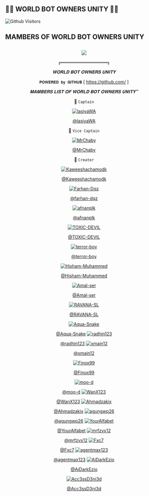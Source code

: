 ## 👨‍💻 WORLD BOT OWNERS UNITY 👨‍💻


![Github Visitors](https://visitor-badge.glitch.me/badge?page_id=Kaweeshachamodk/STEFANIE-BETA-V-8.5&left_color=blueviolet&right_color=brightgreen)


## MAMBERS OF WORLD BOT OWNERS UNITY
  <div align="center">
    
## [![](https://telegra.ph/file/ef785489ce7290fa5beb2.jpg?size=100)](https://telegra.ph/file/ef785489ce7290fa5beb2.jpg) 

```╔═════════════════════╗```


  *𝐖𝐎𝐑𝐋𝐃 𝐁𝐎𝐓 𝐎𝐖𝐍𝐄𝐑𝐒 𝐔𝐍𝐈𝐓𝐘*

```𝐏𝐎𝐖𝐄𝐑𝐄𝐃 𝐛𝐲 𝐆𝐈𝐓𝐇𝐔𝐁```
[ https://github.com/ ]




  _*𝐌𝐀𝐌𝐁𝐄𝐑𝐒 𝐋𝐈𝐒𝐓 𝐎𝐅 𝐖𝐎𝐑𝐋𝐃 𝐁𝐎𝐓 𝐎𝐖𝐍𝐄𝐑𝐒 𝐔𝐍𝐈𝐓𝐘™*_



📌 ```𝙲𝚊𝚙𝚝𝚊𝚒𝚗```

[![lasiyaWA](https://github.com/lasiyaWA.png?size=300)](https://github.com/lasiyaWA)

  

  [@lasiyaWA](https://github.com/lasiyaWA)

  

📌 ```𝚅𝚒𝚌𝚎 𝙲𝚊𝚙𝚝𝚊𝚒𝚗```

[![MrChaby](https://github.com/MrChaby.png?size=300)](https://github.com/MrChaby)

  

  [@MrChaby](https://github.com/MrChaby)

  
📌 ```𝙲𝚛𝚎𝚊𝚝𝚎𝚛```

[![Kaweeshachamodk](https://github.com/Kaweeshachamodk.png?size=300)](https://github.com/Kaweeshachamodk)
  
  [@Kaweeshachamodk](https://github.com/Kaweeshachamodk)


  


  
[![Farhan-Dqz](https://github.com/farhan-dqz.png?size=300)](https://github.com/farhan-dqz) 
  
[@farhan-dqz](https://github.com/farhan-dqz) 
  
[![afnanplk](https://github.com/afnanplk.png?size=300)](https://github.com/afnanplk)
 
[@afnanplk](https://github.com/afnanplk)

[![TOXIC-DEVIL](https://github.com/TOXIC-DEVIL.png?size=300)](https://github.com/TOXIC-DEVIL)
 
[@TOXIC-DEVIL](https://github.com/TOXIC-DEVIL)

[![terror-boy](https://github.com/terror-boy.png?size=300)](https://github.com/terror-boy)
 
[@terror-boy](https://github.com/terror-boy)

[![Hisham-Muhammed](https://github.com/Hisham-Muhammed.png?size=300)](https://github.com/Hisham-Muhammed)
 
[@Hisham-Muhammed](https://github.com/Hisham-Muhammed)

[![Amal-ser](https://github.com/Amal-ser.png?size=300)](https://github.com/Amal-ser)
 
[@Amal-ser](https://github.com/Amal-ser)

[![RAVANA-SL](https://github.com/RAVANA-SL.png?size=300)](https://github.com/RAVANA-SL)
 
  [@RAVANA-SL](https://github.com/RAVANA-SL)

[![Aqua-Snake](https://github.com/Aqua-Snake.png?size=300)](https://github.com/Aqua-Snake)
 
  [@Aqua-Snake](https://github.com/Aqua-Snake)
[![radhin123](https://github.com/radhin123.png?size=300)](https://github.com/radhin123)
 
  [@radhin123](https://github.com/radhin123)
[![xmain12](https://github.com/xmain12.png?size=300)](https://github.com/xmain12)
 
  [@xmain12](https://github.com/xmain12)

[![Finox99](https://github.com/Finox99.png?size=300)](https://github.com/Finox99)
 
  [@Finox99](https://github.com/Finox99)

[![moo-d](https://github.com/moo-d.png?size=300)](https://github.com/moo-d)
 
  [@moo-d](https://github.com/moo-d)
[![WanX123](https://github.com/WanX123.png?size=300)](https://github.com/WanX123)
 
  [@WanX123](https://github.com/WanX123)
[![Ahmadzakix](https://github.com/Ahmadzakix.png?size=300)](https://github.com/Ahmadzakix)
 
  [@Ahmadzakix](https://github.com/Ahmadzakix)
[![agungwp26](https://github.com/agungwp26.png?size=300)](https://github.com/agungwp26)
 
  [@agungwp26](https://github.com/agungwp26)
[![YourAlfabet](https://github.com/YourAlfabet.png?size=300)](https://github.com/YourAlfabet)
 
  [@YourAlfabet](https://github.com/YourAlfabet)
[![mrfzvx12](https://github.com/mrfzvx12.png?size=300)](https://github.com/mrfzvx12)
 
  [@mrfzvx12](https://github.com/mrfzvx12)
[![Fxc7](https://github.com/Fxc7.png?size=300)](https://github.com/Fxc7)
 
  [@Fxc7](https://github.com/Fxc7)
[![agentmax123](https://github.com/agentmax123.png?size=300)](https://github.com/agentmax123)
 
  [@agentmax123](https://github.com/agentmax123)
[![AiDarkEzio](https://github.com/AiDarkEzio.png?size=300)](https://github.com/AiDarkEzio)
 
  [@AiDarkEzio](https://github.com/AiDarkEzio)

[![Acc3ssD3ni3d](https://github.com/Acc3ssD3ni3d.png?size=300)](https://github.com/Acc3ssD3ni3d)
 
  [@Acc3ssD3ni3d](https://github.com/Acc3ssD3ni3d)



